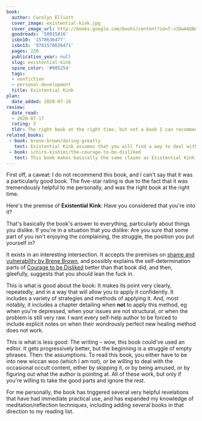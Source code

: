```yaml
---
book:
  author: Carolyn Elliott
  cover_image: existential-kink.jpg
  cover_image_url: http://books.google.com/books/content?id=T-vJDwAAQBAJ&printsec=frontcover&img=1&zoom=1&source=gbs_api
  goodreads: '50915816'
  isbn10: '1578636477'
  isbn13: '9781578636471'
  pages: 220
  publication_year: null
  slug: existential-kink
  spine_color: '#985254'
  tags:
  - nonfiction
  - personal-development
  title: Existential Kink
plan:
  date_added: 2020-07-18
review:
  date_read:
  - 2020-07-17
  rating: 5
  tldr: The right book at the right time, but not a book I can recommend.
related_books:
 - book: brene-brown/daring-greatly
   text: Existential Kink assumes that you will find a way to deal with the shame that is likely to be bound up in the experience. This book is a good way to get a handle on what shame is and how it works.
 - book: ichiro-kishimi/the-courage-to-be-disliked
   text: This book makes basically the same claims as Existential Kink, only that it is very severe about them where EK decides to enjoy the hell out of life.
---
```


First off, a caveat: I do not recommend this book, and I can't say that it was a particularly good book. The five-star
rating is due to the fact that it was tremendously helpful to me personally, and was the right book at the right time.

Here's the premise of **Existential Kink**: Have you considered that you're into it?

That's basically the book's answer to everything, particularly about things you dislike. If you're in a situation that
you dislike: Are you sure that some part of you isn't enjoying the complaining, the struggle, the position you put
yourself in?

It exists in an interesting intersection. It accepts the premises on [shame and vulnerability by Brene
Brown](https://books.rixx.de/reviews/2019/daring-greatly-how-the-courage-to-be-vulnerable-transforms-the-way-we-live-love-parent-and-lead),
and possibly explains the self-determination parts of [Courage to be
Disliked](https://books.rixx.de/reviews/2020/the-courage-to-be-disliked) better than that book did, and then, gleefully,
suggests that you should lean the fuck in.

This is what is good about the book: It makes its point very clearly, repeatedly, and in a way that will allow you to
apply it confidently. It includes a variety of strategies and methods of applying it. And, most notably, it includes a
chapter detailing when **not** to apply this method, eg when you're depressed, when your issues are not structural, or
when the problem is still very raw. I want every self-help author to be forced to include explicit notes on when their
wondrously perfect new healing method does not work.

This is what is less good: The writing – wow, this book could've used an editor. It gets progressively better, but the
beginning is a struggle of empty phrases. Then: the assumptions. To read this book, you either have to be into new
wiccan woo (which I am not), or be willing to deal with the occasional occult content, either by skipping it, or by
being amused, or by figuring out what the author is pointing at. All of these work, but only if you're willing to take
the good parts and ignore the rest.

For me personally, the book has triggered several very helpful revelations that have had immediate practical use, and
has expanded my knowledge of meditation/reflection techniques, including adding several books in that direction to my
reading list.
